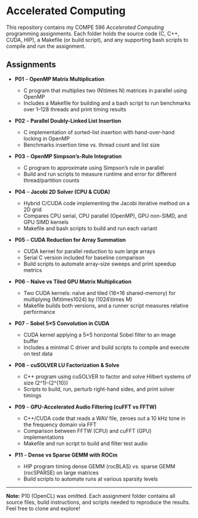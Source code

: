 # Accelerated Computing

This repository contains my COMPE 596 *Accelerated Computing* programming assignments. Each folder holds the source code (C, C++, CUDA, HIP), a Makefile (or build script), and any supporting bash scripts to compile and run the assignment.

## Assignments

- **P01** – **OpenMP Matrix Multiplication**  
  - C program that multiplies two \(N\times N\) matrices in parallel using OpenMP  
  - Includes a Makefile for building and a bash script to run benchmarks over 1–128 threads and print timing results  

- **P02** – **Parallel Doubly-Linked List Insertion**  
  - C implementation of sorted-list insertion with hand-over-hand locking in OpenMP  
  - Benchmarks insertion time vs. thread count and list size  

- **P03** – **OpenMP Simpson’s-Rule Integration**  
  - C program to approximate using Simpson’s rule in parallel  
  - Build and run scripts to measure runtime and error for different thread/partition counts  

- **P04** – **Jacobi 2D Solver (CPU & CUDA)**  
  - Hybrid C/CUDA code implementing the Jacobi iterative method on a 2D grid  
  - Compares CPU serial, CPU parallel (OpenMP), GPU non-SIMD, and GPU SIMD kernels  
  - Makefile and bash scripts to build and run each variant  

- **P05** – **CUDA Reduction for Array Summation**  
  - CUDA kernel for parallel reduction to sum large arrays  
  - Serial C version included for baseline comparison  
  - Build scripts to automate array-size sweeps and print speedup metrics  

- **P06** – **Naïve vs Tiled GPU Matrix Multiplication**  
  - Two CUDA kernels: naïve and tiled (16×16 shared-memory) for multiplying \(M\times1024\) by \(1024\times M\)  
  - Makefile builds both versions, and a runner script measures relative performance  

- **P07** – **Sobel 5×5 Convolution in CUDA**  
  - CUDA kernel applying a 5×5 horizontal Sobel filter to an image buffer  
  - Includes a minimal C driver and build scripts to compile and execute on test data  

- **P08** – **cuSOLVER LU Factorization & Solve**  
  - C++ program using cuSOLVER to factor and solve Hilbert systems of size \(2^1\)–\(2^{10}\)  
  - Scripts to build, run, perturb right-hand sides, and print solver timings  

- **P09** – **GPU-Accelerated Audio Filtering (cuFFT vs FFTW)**  
  - C++/CUDA code that reads a WAV file, zeroes out a 10 kHz tone in the frequency domain via FFT  
  - Comparison between FFTW (CPU) and cuFFT (GPU) implementations  
  - Makefile and run script to build and filter test audio  

- **P11** – **Dense vs Sparse GEMM with ROCm**  
  - HIP program timing dense GEMM (rocBLAS) vs. sparse GEMM (rocSPARSE) on large matrices  
  - Build scripts to automate runs at various sparsity levels  

---

**Note:** P10 (OpenCL) was omitted. Each assignment folder contains all source files, build instructions, and scripts needed to reproduce the results. Feel free to clone and explore!  

